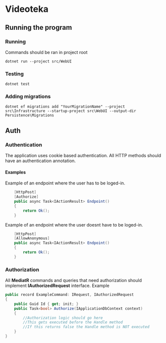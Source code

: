 # Videoteka 

## Running the program

### Running
Commands should be ran in project root
```
dotnet run --project src/WebUI
```

### Testing
```
dotnet test
```

### Adding migrations
```
dotnet ef migrations add "YourMigrationName" --project src\Infrastructure --startup-project src\WebUI --output-dir Persistence\Migrations
```

## Auth
### Authentication
The application uses cookie based authentication. 
All HTTP methods should have an authentication annotation.
#### Examples
Example of an endpoint where the user has to be loged-in.
```csharp
    [HttpPost]
    [Authorize]
    public async Task<IActionResult> Endpoint()
    {
        return Ok();
    }
```
Example of an endpoint where the user doesnt have to be loged-in.
```csharp
    [HttpPost]
    [AllowAnonymous]
    public async Task<IActionResult> Endpoint()
    {
        return Ok();
    }
```

### Authorization
All **MediatR** commands and queries that need authorization should implement **IAuthorizedRequest** interface.
Example
```csharp
public record ExampleCommand: IRequest, IAuthorizedRequest
{
    public Guid Id { get; init; }
    public Task<bool> Authorize(IApplicationDbContext context)
    {
        //Authorization logic should go here
        //This gets executed before the Handle method
        //If this returns false the Handle method is NOT executed
    }
}
```
